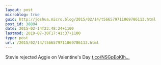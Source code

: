 ```yaml
---
layout: post
microblog: true
guid: http://joshua.micro.blog/2015/02/14/t566579711069786113.html
post_id: 38894
date: 2015-02-14T23:48:24+1100
lastmod: 2019-07-30T17:41:37+1100
type: post
url: /2015/02/14/t566579711069786113.html
---
```

Stevie rejected Aggie on Valentine's Day [t.co/NSGpEoKIh...](http://t.co/NSGpEoKIhi)
